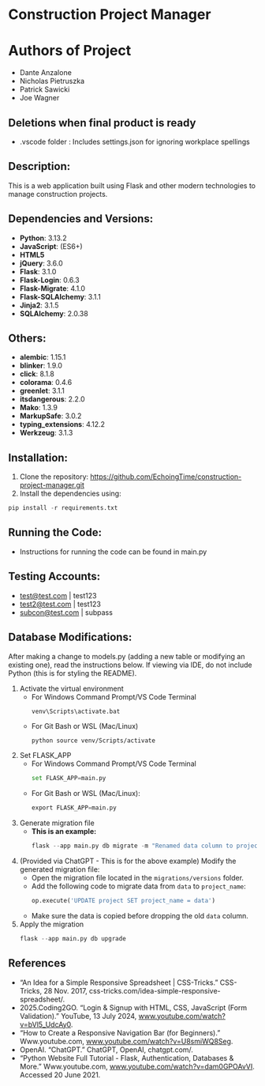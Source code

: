 # Construction Project Manager

# Authors of Project

- Dante Anzalone
- Nicholas Pietruszka
- Patrick Sawicki
- Joe Wagner

## Deletions when final product is ready

- .vscode folder : Includes settings.json for ignoring workplace spellings

## Description:

This is a web application built using Flask and other modern technologies to manage construction projects.

## Dependencies and Versions:

- **Python**: 3.13.2
- **JavaScript**: (ES6+)
- **HTML5**
- **jQuery**: 3.6.0
- **Flask**: 3.1.0
- **Flask-Login**: 0.6.3
- **Flask-Migrate**: 4.1.0
- **Flask-SQLAlchemy**: 3.1.1
- **Jinja2**: 3.1.5
- **SQLAlchemy**: 2.0.38

## Others:

- **alembic**: 1.15.1
- **blinker**: 1.9.0
- **click**: 8.1.8
- **colorama**: 0.4.6
- **greenlet**: 3.1.1
- **itsdangerous**: 2.2.0
- **Mako**: 1.3.9
- **MarkupSafe**: 3.0.2
- **typing_extensions**: 4.12.2
- **Werkzeug**: 3.1.3

## Installation:

1. Clone the repository: https://github.com/EchoingTime/construction-project-manager.git
2. Install the dependencies using:

```python
pip install -r requirements.txt
```

## Running the Code:

- Instructions for running the code can be found in main.py

## Testing Accounts:

- test@test.com | test123
- test2@test.com | test123
- subcon@test.com | subpass

## Database Modifications:

After making a change to models.py (adding a new table or modifying an existing one), read the instructions below. If viewing via IDE, do not include Python (this is for styling the README).

1. Activate the virtual environment
   - For Windows Command Prompt/VS Code Terminal
     ```python
     venv\Scripts\activate.bat
     ```
   - For Git Bash or WSL (Mac/Linux)
     ```
     python source venv/Scripts/activate
     ```
2. Set FLASK_APP
   - For Windows Command Prompt/VS Code Terminal
     ```python
     set FLASK_APP=main.py
     ```
   - For Git Bash or WSL (Mac/Linux):
     ```python
     export FLASK_APP=main.py
     ```
3. Generate migration file
   - **This is an example:**
     ```python
     flask --app main.py db migrate -m "Renamed data column to project_name"
     ```
4. (Provided via ChatGPT - This is for the above example) Modify the generated migration file:
   - Open the migration file located in the `migrations/versions` folder.
   - Add the following code to migrate data from `data` to `project_name`:
     ```python
     op.execute('UPDATE project SET project_name = data')
     ```
   - Make sure the data is copied before dropping the old `data` column.
5. Apply the migration
   ```python
   flask --app main.py db upgrade
   ```

## References

- “An Idea for a Simple Responsive Spreadsheet | CSS-Tricks.” CSS-Tricks, 28 Nov. 2017, css-tricks.com/idea-simple-responsive-spreadsheet/.
- 2025.Coding2GO. “Login & Signup with HTML, CSS, JavaScript (Form Validation).” YouTube, 13 July 2024, www.youtube.com/watch?v=bVl5_UdcAy0.
- “How to Create a Responsive Navigation Bar (for Beginners).” Www.youtube.com, www.youtube.com/watch?v=U8smiWQ8Seg.
- OpenAI. “ChatGPT.” ChatGPT, OpenAI, chatgpt.com/.
- “Python Website Full Tutorial - Flask, Authentication, Databases & More.” Www.youtube.com, www.youtube.com/watch?v=dam0GPOAvVI. Accessed 20 June 2021.
